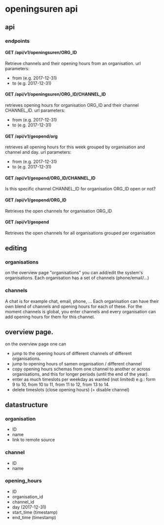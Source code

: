 # openingsuren api

## api

### endpoints


#### GET /api/v1/openingsuren/ORG_ID
Retrieve channels and their opening hours from an organisation.
url parameters:
* from (e.g. 2017-12-31)
* to (e.g. 2017-12-31)


#### GET /api/v1/openingsuren/ORG_ID/CHANNEL_ID
retrieves opening hours for organisation ORG_ID and their channel CHANNEL_ID.
url parameters:
* from (e.g. 2017-12-31)
* to (e.g. 2017-12-31)

#### GET /api/v1/geopend/org
retrieves all opening hours for this week grouped by organisation and channel and day.
url parameters:
* from (e.g. 2017-12-31)
* to (e.g. 2017-12-31)


#### GET /api/v1/geopend/ORG_ID/CHANNEL_ID
Is this specific channel CHANNEL_ID for organisation ORG_ID open or not?

#### GET /api/v1/geopend/ORG_ID
Retrieves the open channels for organisation ORG_ID

#### GET /api/v1/geopend
Retrieves the open channels for all organisations grouped per organisation



## editing

### organisations
on the overview page "organisations" you can add/edit the system's organisations.
Each organisation has a set of channels (phone/email/...)

### channels
A chat is for example chat, email, phone, ...
Each organisation can have their own blend of channels and opening hours for each of these.
For the moment channels is global, you enter channels and every organisation can add opening hours for them for this channel.

## overview page.
on the overview page one can
- jump to the opening hours of different channels of different organisations.
- jump to opening hours of samen organisation / different channel
- copy opening hours schemas from one channel to another or across organisations, and this for longer periods (until the end of the year).
- enter as much timeslots per weekday as wanted (not limited) e.g.: form 9 to 10, from 10 to 11, from 11 to 12, from 13 to 14.
- delete timeslots (close opening hours) (= disable channel)


## datastructure

### organisation

- ID
- name
- link to remote source

### channel

- ID
- name

### opening_hours

- ID
- organisation_id
- channel_id
- day (2017-12-31)
- start_time (timestamp)
- end_time (timestamp)
